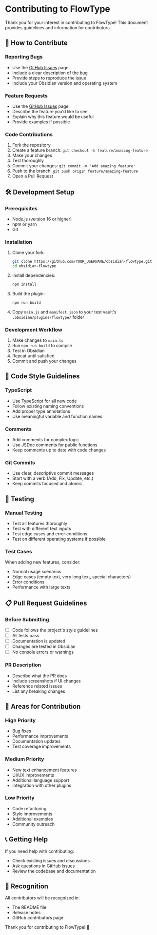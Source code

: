 # Contributing to FlowType

Thank you for your interest in contributing to FlowType! This document provides guidelines and information for contributors.

## 🤝 How to Contribute

### Reporting Bugs
- Use the [GitHub Issues](https://github.com/Vlad3Design/obsidian-flowtype/issues) page
- Include a clear description of the bug
- Provide steps to reproduce the issue
- Include your Obsidian version and operating system

### Feature Requests
- Use the [GitHub Issues](https://github.com/Vlad3Design/obsidian-flowtype/issues) page
- Describe the feature you'd like to see
- Explain why this feature would be useful
- Provide examples if possible

### Code Contributions
1. Fork the repository
2. Create a feature branch: `git checkout -b feature/amazing-feature`
3. Make your changes
4. Test thoroughly
5. Commit your changes: `git commit -m 'Add amazing feature'`
6. Push to the branch: `git push origin feature/amazing-feature`
7. Open a Pull Request

## 🛠️ Development Setup

### Prerequisites
- Node.js (version 16 or higher)
- npm or yarn
- Git

### Installation
1. Clone your fork:
   ```bash
   git clone https://github.com/YOUR_USERNAME/obsidian-flowtype.git
   cd obsidian-flowtype
   ```

2. Install dependencies:
   ```bash
   npm install
   ```

3. Build the plugin:
   ```bash
   npm run build
   ```

4. Copy `main.js` and `manifest.json` to your test vault's `.obsidian/plugins/flowtype/` folder

### Development Workflow
1. Make changes to `main.ts`
2. Run `npm run build` to compile
3. Test in Obsidian
4. Repeat until satisfied
5. Commit and push your changes

## 📝 Code Style Guidelines

### TypeScript
- Use TypeScript for all new code
- Follow existing naming conventions
- Add proper type annotations
- Use meaningful variable and function names

### Comments
- Add comments for complex logic
- Use JSDoc comments for public functions
- Keep comments up to date with code changes

### Git Commits
- Use clear, descriptive commit messages
- Start with a verb (Add, Fix, Update, etc.)
- Keep commits focused and atomic

## 🧪 Testing

### Manual Testing
- Test all features thoroughly
- Test with different text inputs
- Test edge cases and error conditions
- Test on different operating systems if possible

### Test Cases
When adding new features, consider:
- Normal usage scenarios
- Edge cases (empty text, very long text, special characters)
- Error conditions
- Performance with large texts

## 📋 Pull Request Guidelines

### Before Submitting
- [ ] Code follows the project's style guidelines
- [ ] All tests pass
- [ ] Documentation is updated
- [ ] Changes are tested in Obsidian
- [ ] No console errors or warnings

### PR Description
- Describe what the PR does
- Include screenshots if UI changes
- Reference related issues
- List any breaking changes

## 🎯 Areas for Contribution

### High Priority
- Bug fixes
- Performance improvements
- Documentation updates
- Test coverage improvements

### Medium Priority
- New text enhancement features
- UI/UX improvements
- Additional language support
- Integration with other plugins

### Low Priority
- Code refactoring
- Style improvements
- Additional examples
- Community outreach

## 📞 Getting Help

If you need help with contributing:
- Check existing issues and discussions
- Ask questions in GitHub Issues
- Review the codebase and documentation

## 🙏 Recognition

All contributors will be recognized in:
- The README file
- Release notes
- GitHub contributors page

Thank you for contributing to FlowType! 🚀 